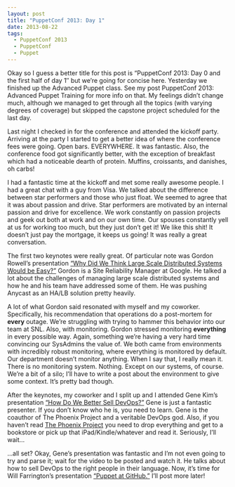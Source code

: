 ```yaml
---
layout: post
title: "PuppetConf 2013: Day 1"
date: 2013-08-22
tags:
  - PuppetConf 2013
  - PuppetConf
  - Puppet
---
```


Okay so I guess a better title for this post is “PuppetConf 2013: Day 0 and the first half of day 1″ but we’re going for concise here. Yesterday we finished up the Advanced Puppet class. See my post PuppetConf 2013: Advanced Puppet Training for more info on that. My feelings didn’t change much, although we managed to get through all the topics (with varying degrees of coverage) but skipped the capstone project scheduled for the last day.

Last night I checked in for the conference and attended the kickoff party. Arriving at the party I started to get a better idea of where the conference fees were going. Open bars. EVERYWHERE. It was fantastic. Also, the conference food got significantly better, with the exception of breakfast which had a noticeable dearth of protein. Muffins, croissants, and danishes, oh carbs!

I had a fantastic time at the kickoff and met some really awesome people. I had a great chat with a guy from Visa. We talked about the difference between star performers and those who just float. We seemed to agree that it was about passion and drive. Star performers are motivated by an internal passion and drive for excellence. We work constantly on passion projects and geek out both at work and on our own time. Our spouses constantly yell at us for working too much, but they just don’t get it! We like this shit! It doesn’t just pay the mortgage, it keeps us going! It was really a great conversation.

The first two keynotes were really great. Of particular note was Gordon Rowell’s presentation [“Why Did We Think Large Scale Distributed Systems Would be Easy?”](http://sched.co/19ODOzw) Gordon is a Site Reliability Manager at Google. He talked a lot about the challenges of managing large scale distributed systems and how he and his team have addressed some of them. He was pushing Anycast as an HA/LB solution pretty heavily.

A lot of what Gordon said resonated with myself and my coworker. Specifically, his recommendation that operations do a post-mortem for **every** outage. We’re struggling with trying to hammer this behavior into our team at SNL. Also, with monitoring. Gordon stressed monitoring **everything** in every possible way. Again, something we’re having a very hard time convincing our SysAdmins the value of. We both came from environments with incredibly robust monitoring, where everything is monitored by default. Our department doesn’t monitor anything. When I say that, I really mean it. There is no monitoring system. Nothing. Except on our systems, of course. We’re a bit of a silo; I’ll have to write a post about the environment to give some context. It’s pretty bad though.

After the keynotes, my coworker and I split up and I attended Gene Kim’s presentation [“How Do We Better Sell DevOps?”](http://sched.co/16C3kDa) Gene is just a fantastic presenter. If you don’t know who he is, you need to learn. Gene is the coauthor of The Phoenix Project and a veritable DevOps god. Also, if you haven’t read [The Phoenix Project](http://itrevolution.com/books/phoenix-project-devops-book/) you need to drop everything and get to a bookstore or pick up that iPad/Kindle/whatever and read it. Seriously, I’ll wait…

…all set? Okay, Gene’s presentation was fantastic and I’m not even going to try and parse it; wait for the video to be posted and watch it. He talks about how to sell DevOps to the right people in their language. Now, it’s time for Will Farrington’s presentation [“Puppet at GitHub.”](http://sched.co/16C6ffa) I’ll post more later!